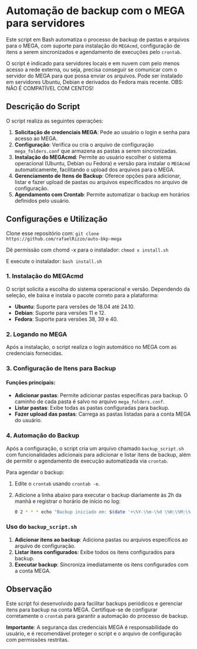 # Automação de backup com o MEGA para servidores  

Este script em Bash automatiza o processo de backup de pastas e arquivos para o MEGA, com suporte para instalação do `MEGAcmd`, configuração de itens a serem sincronizados e agendamento de execuções pelo `crontab`.

O script é indicado para servidores locais e em nuvem com pelo menos acesso a rede externa, ou seja, precisa conseguir se comunicar com o servidor do MEGA para que possa enviar os arquivos.
Pode ser instalado em servidores Ubuntu, Debian e derivados do Fedora mais recente.
OBS: NÃO É COMPATÍVEL COM CENTOS!

## Descrição do Script

O script realiza as seguintes operações:
1. **Solicitação de credenciais MEGA**: Pede ao usuário o login e senha para acesso ao MEGA.
2. **Configuração**: Verifica ou cria o arquivo de configuração `mega_folders.conf` que armazena as pastas a serem sincronizadas.
3. **Instalação do MEGAcmd**: Permite ao usuário escolher o sistema operacional (Ubuntu, Debian ou Fedora) e versão para instalar o `MEGAcmd` automaticamente, facilitando o upload dos arquivos para o MEGA.
4. **Gerenciamento de Itens de Backup**: Oferece opções para adicionar, listar e fazer upload de pastas ou arquivos especificados no arquivo de configuração.
5. **Agendamento com Crontab**: Permite automatizar o backup em horários definidos pelo usuário.

## Configurações e Utilização

Clone esse repositório com: `git clone https://github.com/rafaelRizzo/auto-bkp-mega`

Dê permissão com chomd -x para o instalador: `chmod x install.sh`

E execute o instalador: `bash install.sh`

### 1. Instalação do MEGAcmd

O script solicita a escolha do sistema operacional e versão. Dependendo da seleção, ele baixa e instala o pacote correto para a plataforma:

- **Ubuntu**: Suporte para versões de 18.04 até 24.10.
- **Debian**: Suporte para versões 11 e 12.
- **Fedora**: Suporte para versões 38, 39 e 40.

### 2. Logando no MEGA

Após a instalação, o script realiza o login automático no MEGA com as credenciais fornecidas.

### 3. Configuração de Itens para Backup

#### Funções principais:
- **Adicionar pastas**: Permite adicionar pastas específicas para backup. O caminho de cada pasta é salvo no arquivo `mega_folders.conf`.
- **Listar pastas**: Exibe todas as pastas configuradas para backup.
- **Fazer upload das pastas**: Carrega as pastas listadas para a conta MEGA do usuário.

### 4. Automação do Backup

Após a configuração, o script cria um arquivo chamado `backup_script.sh` com funcionalidades adicionais para adicionar e listar itens de backup, além de permitir o agendamento de execução automatizada via `crontab`.

Para agendar o backup:
1. Edite o `crontab` usando `crontab -e`.
2. Adicione a linha abaixo para executar o backup diariamente às 2h da manhã e registrar o horário de início no log:

    ```bash
    0 2 * * * echo "Backup iniciado em: $(date '+\%Y-\%m-\%d \%H:\%M:\%S')" >> /home/rafa/auto-bkp-mega/backup.log && /home/rafa/auto-bkp-mega/backup_script.sh -run >> /home/rafa/auto-bkp-mega/backup.log 2>&1
    ```

### Uso do `backup_script.sh`

1. **Adicionar itens ao backup**: Adiciona pastas ou arquivos específicos ao arquivo de configuração.
2. **Listar itens configurados**: Exibe todos os itens configurados para backup.
3. **Executar backup**: Sincroniza imediatamente os itens configurados com a conta MEGA.

## Observação

Este script foi desenvolvido para facilitar backups periódicos e gerenciar itens para backup na conta MEGA. Certifique-se de configurar corretamente o `crontab` para garantir a automação do processo de backup.

**Importante**: A segurança das credenciais MEGA é responsabilidade do usuário, e é recomendável proteger o script e o arquivo de configuração com permissões restritas.


